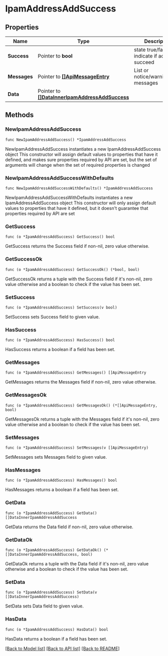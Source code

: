 # IpamAddressAddSuccess

## Properties

Name | Type | Description | Notes
------------ | ------------- | ------------- | -------------
**Success** | Pointer to **bool** | state true/false indicate if action succeed | [optional] 
**Messages** | Pointer to [**[]ApiMessageEntry**](ApiMessageEntry.md) | List or notice/warning/error messages | [optional] 
**Data** | Pointer to [**[]DataInnerIpamAddressAddSuccess**](DataInnerIpamAddressAddSuccess.md) |  | [optional] 

## Methods

### NewIpamAddressAddSuccess

`func NewIpamAddressAddSuccess() *IpamAddressAddSuccess`

NewIpamAddressAddSuccess instantiates a new IpamAddressAddSuccess object
This constructor will assign default values to properties that have it defined,
and makes sure properties required by API are set, but the set of arguments
will change when the set of required properties is changed

### NewIpamAddressAddSuccessWithDefaults

`func NewIpamAddressAddSuccessWithDefaults() *IpamAddressAddSuccess`

NewIpamAddressAddSuccessWithDefaults instantiates a new IpamAddressAddSuccess object
This constructor will only assign default values to properties that have it defined,
but it doesn't guarantee that properties required by API are set

### GetSuccess

`func (o *IpamAddressAddSuccess) GetSuccess() bool`

GetSuccess returns the Success field if non-nil, zero value otherwise.

### GetSuccessOk

`func (o *IpamAddressAddSuccess) GetSuccessOk() (*bool, bool)`

GetSuccessOk returns a tuple with the Success field if it's non-nil, zero value otherwise
and a boolean to check if the value has been set.

### SetSuccess

`func (o *IpamAddressAddSuccess) SetSuccess(v bool)`

SetSuccess sets Success field to given value.

### HasSuccess

`func (o *IpamAddressAddSuccess) HasSuccess() bool`

HasSuccess returns a boolean if a field has been set.

### GetMessages

`func (o *IpamAddressAddSuccess) GetMessages() []ApiMessageEntry`

GetMessages returns the Messages field if non-nil, zero value otherwise.

### GetMessagesOk

`func (o *IpamAddressAddSuccess) GetMessagesOk() (*[]ApiMessageEntry, bool)`

GetMessagesOk returns a tuple with the Messages field if it's non-nil, zero value otherwise
and a boolean to check if the value has been set.

### SetMessages

`func (o *IpamAddressAddSuccess) SetMessages(v []ApiMessageEntry)`

SetMessages sets Messages field to given value.

### HasMessages

`func (o *IpamAddressAddSuccess) HasMessages() bool`

HasMessages returns a boolean if a field has been set.

### GetData

`func (o *IpamAddressAddSuccess) GetData() []DataInnerIpamAddressAddSuccess`

GetData returns the Data field if non-nil, zero value otherwise.

### GetDataOk

`func (o *IpamAddressAddSuccess) GetDataOk() (*[]DataInnerIpamAddressAddSuccess, bool)`

GetDataOk returns a tuple with the Data field if it's non-nil, zero value otherwise
and a boolean to check if the value has been set.

### SetData

`func (o *IpamAddressAddSuccess) SetData(v []DataInnerIpamAddressAddSuccess)`

SetData sets Data field to given value.

### HasData

`func (o *IpamAddressAddSuccess) HasData() bool`

HasData returns a boolean if a field has been set.


[[Back to Model list]](../README.md#documentation-for-models) [[Back to API list]](../README.md#documentation-for-api-endpoints) [[Back to README]](../README.md)


